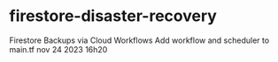 # firestore-disaster-recovery
Firestore Backups via Cloud Workflows
Add workflow and scheduler to main.tf nov 24 2023 16h20
